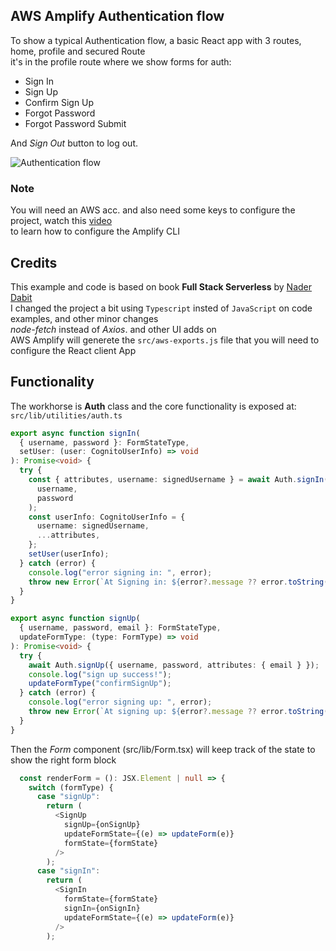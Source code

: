 ## AWS Amplify Authentication flow

To show a typical Authentication flow, a basic React app with 3 routes, home, profile and secured Route  
it's in the profile route where we show forms for auth:

- Sign In
- Sign Up
- Confirm Sign Up
- Forgot Password
- Forgot Password Submit

And _Sign Out_ button to log out.

![Authentication flow](https://icons-images.s3.us-east-2.amazonaws.com/screencasts/signUp_signIn_Peek+2021-03-11+08-48.gif)

### Note

You will need an AWS acc. and also need some keys to configure the project, watch this [video](https://youtu.be/fWbM5DLh25U)  
to learn how to configure the Amplify CLI

## Credits

This example and code is based on book **Full Stack Serverless** by [Nader Dabit](https://twitter.com/dabit3)  
I changed the project a bit using `Typescript` insted of `JavaScript` on code examples, and other minor changes  
_node-fetch_ instead of _Axios_. and other UI adds on  
AWS Amplify will generete the `src/aws-exports.js` file that you will need to configure the React client App

## Functionality

The workhorse is **Auth** class and the core functionality is exposed at: `src/lib/utilities/auth.ts`

```ts
export async function signIn(
  { username, password }: FormStateType,
  setUser: (user: CognitoUserInfo) => void
): Promise<void> {
  try {
    const { attributes, username: signedUsername } = await Auth.signIn(
      username,
      password
    );
    const userInfo: CognitoUserInfo = {
      username: signedUsername,
      ...attributes,
    };
    setUser(userInfo);
  } catch (error) {
    console.log("error signing in: ", error);
    throw new Error(`At Signing in: ${error?.message ?? error.toString()}`);
  }
}

export async function signUp(
  { username, password, email }: FormStateType,
  updateFormType: (type: FormType) => void
): Promise<void> {
  try {
    await Auth.signUp({ username, password, attributes: { email } });
    console.log("sign up success!");
    updateFormType("confirmSignUp");
  } catch (error) {
    console.log("error signing up: ", error);
    throw new Error(`At signing up: ${error?.message ?? error.toString()}`);
  }
}
```

Then the _Form_ component (src/lib/Form.tsx) will keep track of the state to show the right form block

```ts
  const renderForm = (): JSX.Element | null => {
    switch (formType) {
      case "signUp":
        return (
          <SignUp
            signUp={onSignUp}
            updateFormState={(e) => updateForm(e)}
            formState={formState}
          />
        );
      case "signIn":
        return (
          <SignIn
            formState={formState}
            signIn={onSignIn}
            updateFormState={(e) => updateForm(e)}
          />
        );

```
